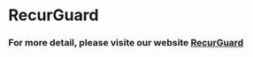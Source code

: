 # RecurGuard
### For more detail, please visite our website [RecurGuard](https://sites.google.com/view/infiniterecursion/home)
